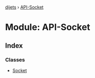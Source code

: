 [dijets](../README.md) › [API-Socket](api_socket.md)

# Module: API-Socket

## Index

### Classes

* [Socket](../classes/api_socket.socket.md)
